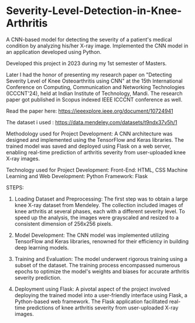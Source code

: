 # Severity-Level-Detection-in-Knee-Arthritis
A CNN-based model for detecting the severity of a patient's medical condition by analyzing his/her X-ray image. Implemented the CNN model in an application developed using Python.

Developed this project in 2023 during my 1st semester of Masters.  

Later I had the honor of presenting my research paper on "Detecting Severity Level of Knee Osteoarthritis using CNN" at the 15th International Conference on Computing, Communication and Networking Technologies (ICCCNT'24), held at Indian Institute of Technology, Mandi.
The research paper got published in Scopus indexed IEEE ICCCNT conference as well.

Read the paper here: https://ieeexplore.ieee.org/document/10724941

The dataset i used : https://data.mendeley.com/datasets/t9ndx37v5h/1

Methodology used for Project Development:
A CNN architecture was designed and implemented using the TensorFlow and Keras libraries.
The trained model was saved and deployed using Flask on a web server, enabling real-time prediction of arthritis severity from user-uploaded knee X-ray images. 

Technology used for Project Development:
Front-End: HTML, CSS
Machine Learning and Web Development: Python 
Framework: Flask

STEPS:
1. Loading Dataset and Preprocessing:
The first step was to obtain a large knee X-ray dataset from Mendeley. The collection included images of knee arthritis at several phases, each with a different severity level. To speed up the analysis, the images were grayscaled and resized to a consistent dimension of 256x256 pixels. 

2. Model Development:
The CNN model was implemented utilizing TensorFlow and Keras libraries, renowned for their efficiency in building deep learning models.

3. Training and Evaluation:
The model underwent rigorous training using a subset of the dataset. The training process encompassed numerous epochs to optimize the model's weights and biases for accurate arthritis severity prediction.

4. Deployment using Flask:
A pivotal aspect of the project involved deploying the trained model into a user-friendly interface using Flask, a Python-based web framework. The Flask application facilitated real-time predictions of knee arthritis severity from user-uploaded X-ray images.
